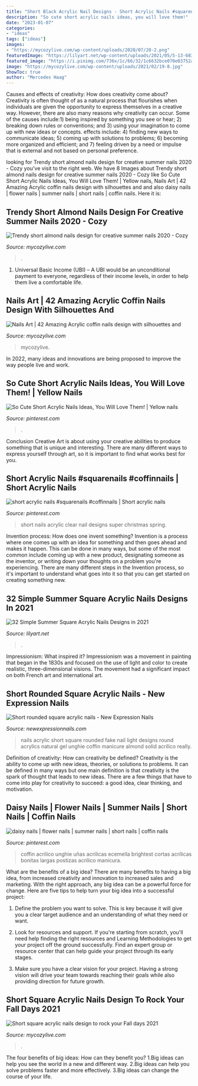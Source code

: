 ```yaml
---
title: "Short Black Acrylic Nail Designs - Short Acrylic Nails #squarenails #coffinnails"
description: "So cute short acrylic nails ideas, you will love them!"
date: "2023-01-07"
categories:
- "ideas"
tags: ["ideas"]
images:
- "https://mycozylive.com/wp-content/uploads/2020/07/20-2.png"
featuredImage: "https://lilyart.net/wp-content/uploads/2021/05/5-13-683x1024.jpg"
featured_image: "https://i.pinimg.com/736x/1c/66/32/1c6632bce070e03752a87ea9dde43d75.jpg"
image: "https://mycozylive.com/wp-content/uploads/2021/02/19-8.jpg"
ShowToc: true
author: "Mercedes Haag"
---
```



Causes and effects of creativity: How does creativity come about?
Creativity is often thought of as a natural process that flourishes when individuals are given the opportunity to express themselves in a creative way. However, there are also many reasons why creativity can occur. Some of the causes include:1) being inspired by something you see or hear; 2) breaking down rules or conventions; and 3) using your imagination to come up with new ideas or concepts. effects include: 4) finding new ways to communicate ideas; 5) coming up with solutions to problems; 6) becoming more organized and efficient; and 7) feeling driven by a need or impulse that is external and not based on personal preference.

	

		
looking for Trendy short almond nails design for creative summer nails 2020 - Cozy you've visit to the right web. We have 8 Images about Trendy short almond nails design for creative summer nails 2020 - Cozy like So Cute Short Acrylic Nails Ideas, You Will Love Them! | Yellow nails, Nails Art | 42 Amazing Acrylic coffin nails design with silhouettes and and also daisy nails | flower nails | summer nails | short nails | coffin nails. Here it is:
		
    
## Trendy Short Almond Nails Design For Creative Summer Nails 2020 - Cozy

<img loading=lazy src="https://mycozylive.com/wp-content/uploads/2020/07/20-2.png" onerror="this.onerror=null;this.src='https://tse1.mm.bing.net/th?id=OIP.EPu1HlTNQZKkFPXoxYVl-AHaKI&amp;pid=15.1';" alt="Trendy short almond nails design for creative summer nails 2020 - Cozy">

_Source: mycozylive.com_

>. 

	

1. Universal Basic Income (UBI) – A UBI would be an unconditional payment to everyone, regardless of their income levels, in order to help them live a comfortable life.

    
## Nails Art | 42 Amazing Acrylic Coffin Nails Design With Silhouettes And

<img loading=lazy src="https://mycozylive.com/wp-content/uploads/2021/02/19-8.jpg" onerror="this.onerror=null;this.src='https://tse1.mm.bing.net/th?id=OIP.SvsVxS_gzaJjXRrHQVNHZAHaKN&amp;pid=15.1';" alt="Nails Art | 42 Amazing Acrylic coffin nails design with silhouettes and">

_Source: mycozylive.com_

>mycozylive. 

	

In 2022, many ideas and innovations are being proposed to improve the way people live and work.

    
## So Cute Short Acrylic Nails Ideas, You Will Love Them! | Yellow Nails

<img loading=lazy src="https://i.pinimg.com/736x/79/e9/62/79e9624af37ad74a739e79c1512dce6d.jpg" onerror="this.onerror=null;this.src='https://tse1.mm.bing.net/th?id=OIP.zpOWJoBT4h7EmdamDLT6wwHaLH&amp;pid=15.1';" alt="So Cute Short Acrylic Nails Ideas, You Will Love Them! | Yellow nails">

_Source: pinterest.com_

>. 

	

Conclusion
Creative Art is about using your creative abilities to produce something that is unique and interesting. There are many different ways to express yourself through art, so it is important to find what works best for you.

    
## Short Acrylic Nails #squarenails #coffinnails | Short Acrylic Nails

<img loading=lazy src="https://i.pinimg.com/736x/1c/66/32/1c6632bce070e03752a87ea9dde43d75.jpg" onerror="this.onerror=null;this.src='https://tse3.mm.bing.net/th?id=OIP.21gP9TDyKd5dx0D8H9o9JQHaJ3&amp;pid=15.1';" alt="short acrylic nails #squarenails #coffinnails | Short acrylic nails">

_Source: pinterest.com_

>short nails acrylic clear nail designs super christmas spring. 

	

Invention process: How does one invent something?
Invention is a process where one comes up with an idea for something and then goes ahead and makes it happen. This can be done in many ways, but some of the most common include coming up with a new product, designating someone as the inventor, or writing down your thoughts on a problem you're experiencing. There are many different steps in the Invention process, so it's important to understand what goes into it so that you can get started on creating something new.

    
## 32 Simple Summer Square Acrylic Nails Designs In 2021

<img loading=lazy src="https://lilyart.net/wp-content/uploads/2021/05/5-13-683x1024.jpg" onerror="this.onerror=null;this.src='https://tse1.mm.bing.net/th?id=OIP.QAuf2Ujw2VBNAesQITZREgHaLG&amp;pid=15.1';" alt="32 Simple Summer Square Acrylic Nails Designs in 2021">

_Source: lilyart.net_

>. 

	

Impressionism: What inspired it?
Impressionism was a movement in painting that began in the 1830s and focused on the use of light and color to create realistic, three-dimensional visions. The movement had a significant impact on both French art and international art.

    
## Short Rounded Square Acrylic Nails - New Expression Nails

<img loading=lazy src="https://newexpressionnails.com/wp-content/uploads/2019/02/short-rounded-square-acrylic-nails-1.jpg" onerror="this.onerror=null;this.src='https://tse2.mm.bing.net/th?id=OIP.EmWlEvIMJClVjNtN_5NeGQHaJ4&amp;pid=15.1';" alt="Short rounded square acrylic nails - New Expression Nails">

_Source: newexpressionnails.com_

>nails acrylic short square rounded fake nail light designs round acrylics natural gel unghie coffin manicure almond solid acrilico really. 

	

Definition of creativity: How can creativity be defined?
Creativity is the ability to come up with new ideas, theories, or solutions to problems. It can be defined in many ways but one main definition is that creativity is the spark of thought that leads to new ideas. There are a few things that have to come into play for creativity to succeed: a good idea, clear thinking, and motivation.

    
## Daisy Nails | Flower Nails | Summer Nails | Short Nails | Coffin Nails

<img loading=lazy src="https://i.pinimg.com/736x/32/73/60/3273601e88f35102aa9ee90f264e6e59.jpg" onerror="this.onerror=null;this.src='https://tse3.mm.bing.net/th?id=OIP.LE0sgil2LBoy-xn3yfwvsQHaNK&amp;pid=15.1';" alt="daisy nails | flower nails | summer nails | short nails | coffin nails">

_Source: pinterest.com_

>coffin acrilico unghie uñas acrilicas ecemella brightest cortas acrílicas bonitas largas postizas acrílico manicura. 

	

What are the benefits of a big idea?
There are many benefits to having a big idea, from increased creativity and innovation to increased sales and marketing. With the right approach, any big idea can be a powerful force for change. Here are five tips to help turn your big idea into a successful project:
1. Define the problem you want to solve. This is key because it will give you a clear target audience and an understanding of what they need or want.

2. Look for resources and support. If you're starting from scratch, you'll need help finding the right resources and Learning Methodologies to get your project off the ground successfully. Find an expert group or resource center that can help guide your project through its early stages.

3. Make sure you have a clear vision for your project. Having a strong vision will drive your team towards reaching their goals while also providing direction for future growth.

    
## Short Square Acrylic Nails Design To Rock Your Fall Days 2021

<img loading=lazy src="https://mycozylive.com/wp-content/uploads/2021/08/40-2.jpg" onerror="this.onerror=null;this.src='https://tse4.mm.bing.net/th?id=OIP.niti4IUql0UNbvSwOwDUiwHaNK&amp;pid=15.1';" alt="Short square acrylic nails design to rock your Fall days 2021">

_Source: mycozylive.com_

>. 

	

The four benefits of big ideas: How can they benefit you?
1.Big ideas can help you see the world in a new and different way.
2.Big ideas can help you solve problems faster and more effectively.
3.Big ideas can change the course of your life.


